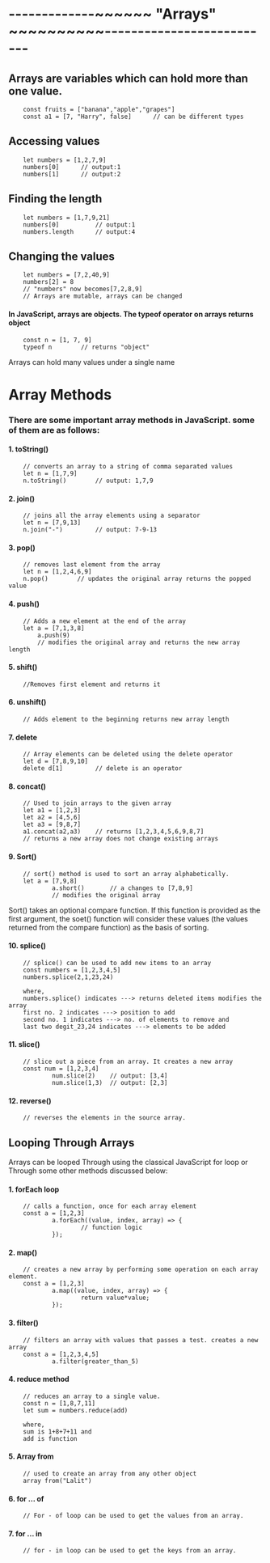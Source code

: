 # -------------~~~~~~ "Arrays" ~~~~~~~~~~--------------------------
## Arrays are variables which can hold more than one value.
        const fruits = ["banana","apple","grapes"]
        const a1 = [7, "Harry", false]      // can be different types

## Accessing values
        let numbers = [1,2,7,9]
        numbers[0]      // output:1
        numbers[1]      // output:2

## Finding the length
        let numbers = [1,7,9,21]
        numbers[0]          // output:1
        numbers.length      // output:4

## Changing the values
        let numbers = [7,2,40,9]
        numbers[2] = 8      
        // "numbers" now becomes[7,2,8,9]
        // Arrays are mutable, arrays can be changed

#### In JavaScript, arrays are objects. The typeof operator on arrays returns object
        const n = [1, 7, 9]
        typeof n        // returns "object"

Arrays can hold many values under a single name

# Array Methods
### There are some important array methods in JavaScript. some of them are as follows:           

#### 1. toString()
        // converts an array to a string of comma separated values
        let n = [1,7,9]
        n.toString()        // output: 1,7,9

#### 2.  join()
        // joins all the array elements using a separator
        let n = [7,9,13]
        n.join("-")         // output: 7-9-13

#### 3.  pop()
        // removes last element from the array
        let n = [1,2,4,6,9]
        n.pop()        // updates the original array returns the popped value

#### 4.  push()       
        // Adds a new element at the end of the array
        let a = [7,1,3,8]
            a.push(9)
            // modifies the original array and returns the new array length

#### 5. shift()
        //Removes first element and returns it

#### 6. unshift()
        // Adds element to the beginning returns new array length

#### 7. delete
        // Array elements can be deleted using the delete operator
        let d = [7,8,9,10]
        delete d[1]         // delete is an operator

#### 8. concat()
        // Used to join arrays to the given array
        let a1 = [1,2,3]
        let a2 = [4,5,6]
        let a3 = [9,8,7]
        a1.concat(a2,a3)    // returns [1,2,3,4,5,6,9,8,7]
        // returns a new array does not change existing arrays

#### 9. Sort()
        // sort() method is used to sort an array alphabetically.
        let a = [7,9,8]
                a.short()       // a changes to [7,8,9]
                // modifies the original array

Sort() takes an optional compare function. If this function is provided as the first argument, the soet() function will consider these values (the values returned from the compare function) as the basis of sorting.

#### 10. splice()
        // splice() can be used to add new items to an array
        const numbers = [1,2,3,4,5]
        numbers.splice(2,1,23,24)

        where,
        numbers.splice() indicates ---> returns deleted items modifies the array
        first no. 2 indicates ---> position to add
        second no. 1 indicates ---> no. of elements to remove and
        last two degit_23,24 indicates ---> elements to be added

#### 11. slice()
        // slice out a piece from an array. It creates a new array
        const num = [1,2,3,4]
                num.slice(2)    // output: [3,4]
                num.slice(1,3)  // output: [2,3]

#### 12. reverse()
        // reverses the elements in the source array.

## Looping Through Arrays
Arrays can be looped Through using the classical JavaScript for loop or Through some other methods discussed below:

#### 1. forEach loop
        // calls a function, once for each array element
        const a = [1,2,3]
                a.forEach((value, index, array) => {
                        // function logic
                });

#### 2. map()
        // creates a new array by performing some operation on each array element.
        const a = [1,2,3]
                a.map((value, index, array) => {
                        return value*value;
                });

#### 3. filter()
        // filters an array with values that passes a test. creates a new array
        const a = [1,2,3,4,5]
                a.filter(greater_than_5)

#### 4. reduce method
        // reduces an array to a single value.
        const n = [1,8,7,11]
        let sum = numbers.reduce(add)

        where,
        sum is 1+8+7+11 and
        add is function

#### 5. Array from
        // used to create an array from any other object
        array from("Lalit")

#### 6. for ... of
        // For - of loop can be used to get the values from an array.

#### 7. for ... in
        // for - in loop can be used to get the keys from an array.


